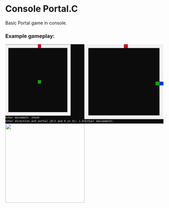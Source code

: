 # Console Portal.C 
Basic Portal game in console.

### Example gameplay:
<img align="left" width="250" height="250" src="https://github.com/A713F3/ConsolePortal.C/blob/master/img/img1.png">
<img align="left" width="250" height="250" src="https://github.com/A713F3/ConsolePortal.C/blob/master/img/img2.png">
<img align="left" width="250" height="250" src="(https://github.com/A713F3/ConsolePortal.C/blob/master/img/img3.png">
